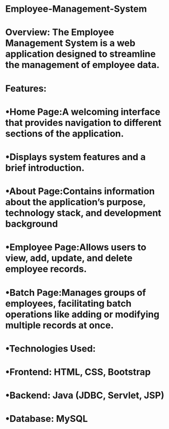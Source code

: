 # Employee-Management-System
# Overview: The Employee Management System is a web application designed to streamline the management of employee data.
# Features:
# •Home Page:A welcoming interface that provides navigation to different sections of the application.
# •Displays system features and a brief introduction.
# •About Page:Contains information about the application’s purpose, technology stack, and development background
# •Employee Page:Allows users to view, add, update, and delete employee records.
# •Batch Page:Manages groups of employees, facilitating batch operations like adding or modifying multiple records at once.
# •Technologies Used:
# •Frontend: HTML, CSS, Bootstrap
# •Backend: Java (JDBC, Servlet, JSP)
# •Database: MySQL
